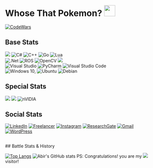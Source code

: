 # Whose That Pokemon?  <img src="http://i.imgur.com/HjpTdNa.png" height="36">
[![CodeWars](https://www.codewars.com/users/Abirino/badges/large)](https://www.codewars.com/users/Abirino 'My Honor Badge')
<br>
## Base Stats
<img src="https://img.shields.io/badge/Python-FFD43B?style=for-the-badge&logo=python&logoColor=darkgreen" /> ![C#](https://img.shields.io/badge/c%23-%23239120.svg?style=for-the-badge&logo=c-sharp&logoColor=white) ![C++](https://img.shields.io/badge/c++-%2300599C.svg?style=for-the-badge&logo=c%2B%2B&logoColor=white) ![Go](https://img.shields.io/badge/go-%2300ADD8.svg?style=for-the-badge&logo=go&logoColor=white) ![Lua](https://img.shields.io/badge/lua-%232C2D72.svg?style=for-the-badge&logo=lua&logoColor=white) <br>
![.Net](https://img.shields.io/badge/.NET-5C2D91?style=for-the-badge&logo=.net&logoColor=white) ![ROS](https://img.shields.io/badge/ros-%230A0FF9.svg?style=for-the-badge&logo=ros&logoColor=white) ![OpenCV](https://img.shields.io/badge/opencv-%23white.svg?style=for-the-badge&logo=opencv&logoColor=white) <img src="https://img.shields.io/badge/Keras-D00000?style=for-the-badge&logo=Keras&logoColor=white" /> <br>
![Visual Studio](https://img.shields.io/badge/Visual_Studio-5C2D91?style=for-the-badge&logo=visual%20studio&logoColor=white) ![PyCharm](https://img.shields.io/badge/pycharm-143?style=for-the-badge&logo=pycharm&logoColor=black&color=black&labelColor=green) ![Visual Studio Code](https://img.shields.io/badge/VisualStudioCode-0078d7.svg?style=for-the-badge&logo=visual-studio-code&logoColor=white)
<br>
![Windows 10](https://img.shields.io/badge/Windows-0078D6?style=for-the-badge&logo=windows&logoColor=white), ![Ubuntu](https://img.shields.io/badge/Ubuntu-E95420?style=for-the-badge&logo=ubuntu&logoColor=white) ![Debian](https://img.shields.io/badge/Debian-D70A53?style=for-the-badge&logo=debian&logoColor=white)
 <br>
## Special Stats
<img src="https://img.shields.io/badge/Arduino-00979D?style=for-the-badge&logo=Arduino&logoColor=white" /> <img src="https://img.shields.io/badge/Raspberry%20Pi-A22846?style=for-the-badge&logo=Raspberry%20Pi&logoColor=white" /> ![nVIDIA](https://img.shields.io/badge/nVIDIA-%2376B900.svg?style=for-the-badge&logo=nVIDIA&logoColor=white)
<br>
## Social Stats
[![LinkedIn](https://img.shields.io/badge/linkedin-%230077B5.svg?style=for-the-badge&logo=linkedin&logoColor=white)](https://www.linkedin.com/in/abir-bhattacharyya-22041112/ )
[![Freelancer](https://img.shields.io/badge/Freelancer-29B2FE?style=for-the-badge&logo=Freelancer&logoColor=white)](https://acewebslinger-61aaa.firebaseapp.com/)
[![Instagram](https://img.shields.io/badge/instagram-%23E4405F.svg?style=for-the-badge&logo=Instagram&logoColor=white)](https://www.instagram.com/abir_spidey/)
[![ResearchGate](https://img.shields.io/badge/ResearchGate-00CCBB?style=for-the-badge&logo=ResearchGate&logoColor=white)](https://www.researchgate.net/profile/Abir-Bhattacharyya-5)
[![Gmail](https://img.shields.io/badge/Gmail-D14836?style=for-the-badge&logo=gmail&logoColor=white)](mailto:abir.bhattacharyya22@gmail.com?subject=HelloWorld!)
[![WordPress](https://img.shields.io/badge/WordPress-%23117AC9.svg?style=for-the-badge&logo=WordPress&logoColor=white)](https://roboinno.wordpress.com/)


<br>
## Battle Stats & History

[![Top Langs](https://github-readme-stats.vercel.app/api/top-langs/?username=bathonSpidey&hide=Jupyter%20Notebook&layout=compact&theme=radical)](https://github.com/bathonSpidey/github-readme-stats)
![Abir's GitHub stats](https://github-readme-stats.vercel.app/api?username=bathonSpidey&show_icons=true&theme=radical)
PS: Congratulations! you are my ![](https://visitor-badge.glitch.me/badge?page_id=page.id) visitor!
<!--
**bathonSpidey/bathonSpidey** is a ✨ _special_ ✨ repository because its `README.md` (this file) appears on your GitHub profile.

Here are some ideas to get you started:

- 🔭 I’m currently working on ... 👋
- 🌱 I’m currently learning ...
- 👯 I’m looking to collaborate on ...
- 🤔 I’m looking for help with ...
- 💬 Ask me about ...
- 📫 How to reach me: ...
- 😄 Pronouns: ...
- ⚡ Fun fact: ...
-->
